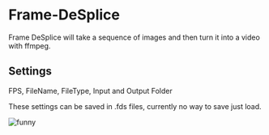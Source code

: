 # Frame-DeSplice
Frame DeSplice will take a sequence of images and then turn it into a video with ffmpeg.

## Settings

FPS, FileName, FileType, Input and Output Folder

These settings can be saved in .fds files, currently no way to
save just load.

![funny](https://user-images.githubusercontent.com/79758393/167443361-7ee0467b-8e54-4d42-9d22-1ea0175e9d28.jpg)
